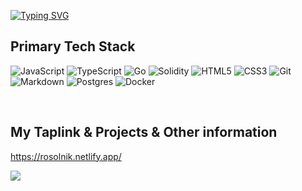 [![Typing SVG](https://readme-typing-svg.demolab.com?font=Inter&pause=1000&width=435&lines=Hello+everyone+on+my+profile+%F0%9F%91%8B%F0%9F%96%96)](https://git.io/typing-svg)

## Primary Tech Stack
![JavaScript](https://img.shields.io/badge/javascript-%23323330.svg?style=for-the-badge&logo=javascript&logoColor=%23F7DF1E)
![TypeScript](https://img.shields.io/badge/typescript-%23007ACC.svg?style=for-the-badge&logo=typescript&logoColor=white)
![Go](https://img.shields.io/badge/go-%2300ADD8.svg?style=for-the-badge&logo=go&logoColor=white)
![Solidity](https://img.shields.io/badge/Solidity-%23363636.svg?style=for-the-badge&logo=solidity&logoColor=white)
![HTML5](https://img.shields.io/badge/html5-%23E34F26.svg?style=for-the-badge&logo=html5&logoColor=white)
![CSS3](https://img.shields.io/badge/css3-%231572B6.svg?style=for-the-badge&logo=css3&logoColor=white)
![Git](https://img.shields.io/badge/git-%23F05033.svg?style=for-the-badge&logo=git&logoColor=white)
![Markdown](https://img.shields.io/badge/markdown-%23000000.svg?style=for-the-badge&logo=markdown&logoColor=white)
![Postgres](https://img.shields.io/badge/postgres-%23316192.svg?style=for-the-badge&logo=postgresql&logoColor=white)
![Docker](https://img.shields.io/badge/docker-%230db7ed.svg?style=for-the-badge&logo=docker&logoColor=white)

<!-- [![Top Langs](https://github-readme-stats.vercel.app/api/top-langs/?username=roso1nik&layout=compact)](https://github.com/anuraghazra/github-readme-stats) -->
<br />

## My Taplink & Projects & Other information
https://rosolnik.netlify.app/
<br />

![](https://komarev.com/ghpvc/?username=roso1nik)

<!-- [![Anurag's GitHub stats](https://github-readme-stats.vercel.app/api?username=roso1nik)](https://github.com/anuraghazra/github-readme-stats) -->


